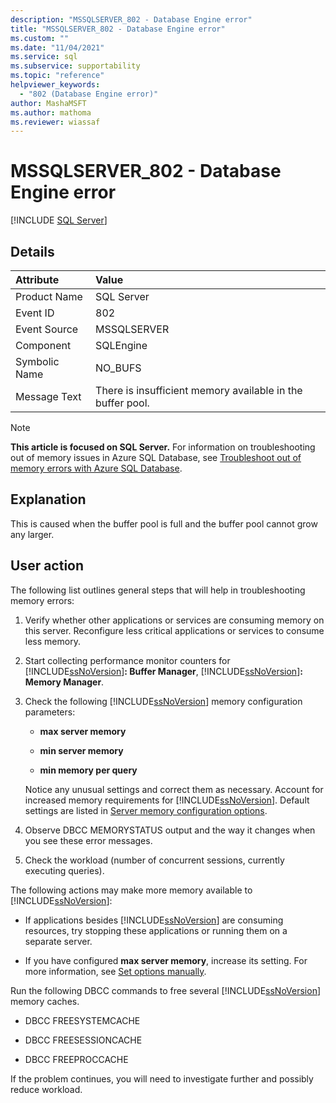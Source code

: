 ```yaml
---
description: "MSSQLSERVER_802 - Database Engine error"
title: "MSSQLSERVER_802 - Database Engine error"
ms.custom: ""
ms.date: "11/04/2021"
ms.service: sql
ms.subservice: supportability
ms.topic: "reference"
helpviewer_keywords: 
  - "802 (Database Engine error)"
author: MashaMSFT
ms.author: mathoma
ms.reviewer: wiassaf
---
```

# MSSQLSERVER_802 - Database Engine error
 [!INCLUDE [SQL Server](../../includes/applies-to-version/sqlserver.md)]
  
## Details  
  
| Attribute | Value |  
| :-------- | :---- |  
|Product Name|SQL Server|  
|Event ID|802|  
|Event Source|MSSQLSERVER|  
|Component|SQLEngine|  
|Symbolic Name|NO_BUFS|  
|Message Text|There is insufficient memory available in the buffer pool.|  

> [!NOTE]
> **This article is focused on SQL Server.** For information on troubleshooting out of memory issues in Azure SQL Database, see [Troubleshoot out of memory errors with Azure SQL Database](/azure/azure-sql/database/troubleshoot-memory-errors-issues).
  
## Explanation  
This is caused when the buffer pool is full and the buffer pool cannot grow any larger.  
  
## User action  
The following list outlines general steps that will help in troubleshooting memory errors:  
  
1.  Verify whether other applications or services are consuming memory on this server. Reconfigure less critical applications or services to consume less memory.  
  
2.  Start collecting performance monitor counters for [!INCLUDE[ssNoVersion](../../includes/ssnoversion-md.md)]**: Buffer Manager**, [!INCLUDE[ssNoVersion](../../includes/ssnoversion-md.md)]**: Memory Manager**.  
  
3.  Check the following [!INCLUDE[ssNoVersion](../../includes/ssnoversion-md.md)] memory configuration parameters:  
  
    -   **max server memory**  
  
    -   **min server memory**  
  
    -   **min memory per query**  
  
    Notice any unusual settings and correct them as necessary. Account for increased memory requirements for [!INCLUDE[ssNoVersion](../../includes/ssnoversion-md.md)]. Default settings are listed in [Server memory configuration options](../../database-engine/configure-windows/server-memory-server-configuration-options.md).
  
4.  Observe DBCC MEMORYSTATUS output and the way it changes when you see these error messages.  
  
5.  Check the workload (number of concurrent sessions, currently executing queries).  
  
The following actions may make more memory available to [!INCLUDE[ssNoVersion](../../includes/ssnoversion-md.md)]:  
  
-   If applications besides [!INCLUDE[ssNoVersion](../../includes/ssnoversion-md.md)] are consuming resources, try stopping these applications or running them on a separate server.  
  
-   If you have configured **max server memory**, increase its setting. For more information, see [Set options manually](../../database-engine/configure-windows/server-memory-server-configuration-options.md#manually).
  
Run the following DBCC commands to free several [!INCLUDE[ssNoVersion](../../includes/ssnoversion-md.md)] memory caches.  
  
-   DBCC FREESYSTEMCACHE  
  
-   DBCC FREESESSIONCACHE  
  
-   DBCC FREEPROCCACHE  
  
If the problem continues, you will need to investigate further and possibly reduce workload.  
  
